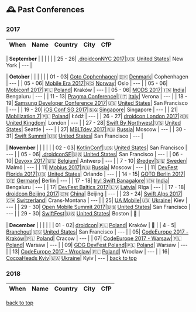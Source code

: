 ## 🕰 Past Conferences
### 2017
| When | Name | Country | City | CfP |
| --- | --- | --- | --- | --- |

| **September** |  |  |  |  |
| 25 - 26| [.droidconNYC 2017](http://droidcon.nyc)|🇺🇸 [United States](https://www.google.com/maps/search/?api=1&query=Convene+%2846th+btwn+6th+%26+7th%29%2C+NYC)| New York | --- |

| **October** |  |  |  |  |
| 01 - 03| [Goto Cophenhagen](https://gotocph.com)|🇩🇰 [Denmark](https://www.google.com/maps/search/?api=1&query=Bella+Center%2C+2300+K%C3%B8benhavn+S%2C+Denmark)| Cophenhagen | --- |
| 05 - 06| [Mobile Era 2017](https://mobileera.rocks)|🇳🇴 [Norway](https://www.google.com/maps/search/?api=1&query=Bryggetorget+3%2C+0125%2C+Oslo)| Oslo | --- |
| 05 - 06| [Mobiconf 2017](https://2017.mobiconf.org)|🇵🇱 [Poland](https://www.google.com/maps/search/?api=1&query=Dobrego+Pasterza+128%2C+30-962+Krak%C3%B3w%2C+Poland)| Kraków | --- |
| 05 - 06| [MODS 2017](http://www.developermarch.com/mds/?cm_mc_uid=27807686385115070242518&cm_mc_sid_50200000=1507024251)|🇮🇳 [India](https://www.google.com/maps/search/?api=1&query=National+Science+Symposium+Complex%2C+Sir+CV+Raman+Avenue%2C+Near+Indian+Institute+Of+Science%2C+Malleswaram+18th+Cross%2C+Kodandarampura%2C+Bengaluru%2C+Karnataka+560012%2C+India)| Bengaluru | --- |
| 11 - 13| [Pragma Conference](https://pragmaconference.com)|🇮🇹 [Italy](https://www.google.com/maps/search/?api=1&query=Via+Baldassarre+Longhena+42%2C+Verona%2C+Italy)| Verona | --- |
| 18 - 19| [Samsung Developer Conference 2017](https://www.sdc2017.com)|🇺🇸 [United States](https://www.google.com/maps/search/?api=1&query=747+Howard+St%2C+San+Francisco%2C+CA+94103%2C+USA)| San Francisco | --- |
| 19 - 20| [iOS Conf SG 2017](http://iosconf.sg)|🇸🇬 [Singapore](https://www.google.com/maps/search/?api=1&query=Theatre+for+the+Arts%2C+Nanyang+Polytechnic%2C+Singapore)| Singapore | --- |
| 21| [Mobilization 7](http://2017.mobilization.pl)|🇵🇱 [Poland](https://www.google.com/maps/search/?api=1&query=Hala+Expo+al.+Politechniki+4+%C5%81%C3%B3d%C5%BA)| Łódź | --- |
| 26 - 27| [droidcon London 2017](https://skillsmatter.com/conferences/8265-droidcon-london-2017)|🇬🇧 [United Kingdom](https://www.google.com/maps/search/?api=1&query=10+South+Pl%2C+London+EC2M+7EB%2C+UK)| London | --- |
| 27 - 28| [Swift By Northwest](https://swiftbynorthwest.com)|🇺🇸 [United States](https://www.google.com/maps/search/?api=1&query=18118+International+Blvd%2C+Seattle%2C+WA+98188)| Seattle | --- |
| 27| [MBLTdev 2017](https://mbltdev.ru/en)|🇷🇺 [Russia](https://www.google.com/maps/search/?api=1&query=Bersenevskaya+Haberezhnaya%2C+6%2C+Moskva%2C+Russia%2C+119072)| Moscow | --- |
| 30 - 31| [Swift Summit](https://swiftsummit.com)|🇺🇸 [United States](https://www.google.com/maps/search/?api=1&query=Palace+of+Fine+Arts+Theatre%2C+3301+Lyon+Street+San+Francisco%2C+CA+94123)| San Francisco | --- |

| **November** |  |  |  |  |
| 02 - 03| [KotlinConf](https://kotlinconf.com)|🇺🇸 [United States](https://www.google.com/maps/search/?api=1&query=Pier+27%2C+The+Embarcadero%2C+San+Francisco%2C+CA+94111)| San Francisco | --- |
| 05 - 06| [.droidconSF](https://sf.droidcon.com)|🇺🇸 [United States](https://www.google.com/maps/search/?api=1&query=Mission+Bay+Conference+Center%2C+San+Francisco)| San Francisco | --- |
| 06 - 10| [Devoxx 2017](https://devoxx.be)|🇧🇪 [Belgium](https://www.google.com/maps/search/?api=1&query=Kinepolis+Antwerp%2C+Groenendaallaan+394%2C+2030+Antwerp%2C+Belgium)| Antwerp | --- |
| 7 - 10| [Øredev](http://www.oredev.org)|🇸🇪 [Sweden](https://www.google.com/maps/search/?api=1&query=%C3%96redev+AB%2C+Hans+Michelsensgatan+10%2C+3rd+floor%2C+SE-211+20+Malm%C3%B6%2C+Sweden)| Malmö | --- |
| 11| [Mobius 2017](https://mobiusconf.com/en/)|🇷🇺 [Russia](https://www.google.com/maps/search/?api=1&query=Radisson+Slavyanskaya%2C+Europe+Square+2%2C+Moscow)| Moscow | --- |
| 11| [DevFest Florida 2017](https://devfestflorida.org/)|🇺🇸 [United States](https://www.google.com/maps/search/?api=1&query=Disney%27s+Contemporary+Resort%2C+4600+North+World+Dr.%2C+Orlando%2C+FL+32830+United+States)| Orlando | --- |
| 14 - 15| [GOTO Berlin 2017](https://gotober.com)|🇩🇪 [Germany](https://www.google.com/maps/search/?api=1&query=bcc%2C+Alexanderstra%C3%9Fe+11%2C+10178+Berlin)| Berlin | --- |
| 17 - 18| [try! Swift Banagalore](https://www.tryswift.co/events/2017/bangalore/)|🇮🇳 [India](https://www.google.com/maps/search/?api=1&query=30%2C+Magrath+Rd%2C+Ashok+Nagar%2C+Bengaluru%2C+Karnataka+560025)| Bengaluru | --- |
| 17| [DevFest Baltics 2017](https://devfest.gdg.lv/)|🇱🇻 [Latvia](https://www.google.com/maps/search/?api=1&query=%C4%B6%C4%ABpsalas+iela%2C+R%C4%ABga%2C+LV-1048%2C+Latvija)| Rīga | --- |
| 17 - 18| [droidcon Beijing 2017](http://droidcon.cfict.com.cn)|🇨🇳 [China](https://www.google.com/maps/search/?api=1&query=Beijing)| Beijing | --- |
| 23 - 24| [Swift Alps 2017](https://theswiftalps.com)|🇨🇭 [Switzerland](https://www.google.com/maps/search/?api=1&query=Crans-Montana%2C+Switzerland)| Crans-Montana | --- |
| 25| [UA Mobile](http://www.uamobile.org)|🇺🇦 [Ukraine](https://www.google.com/maps/search/?api=1&query=Kyiv%2C+Stolichne+shose+103%2C+Ramada+Encore+Kiev+hotel)| Kiev | --- |
| 29 - 30| [Open Mobile Summit 2017](http://www.openmobilemedia.com/san-francisco/)|🇺🇸 [United States](https://www.google.com/maps/search/?api=1&query=GRAND+HYATT+SAN+FRANCISCO%2C+SAN+FRANCISCO%2C+USA)| San Francisco | --- |
| 29 - 30| [SwiftFest](http://www.swiftfest.io)|🇺🇸 [United States](https://www.google.com/maps/search/?api=1&query=527+Tremont+St%2C+Boston%2C+MA+02116%2C+USA)| Boston | 📢 |

| **December** |  |  |  |  |
| 01 - 02| [droidcon](http://droidcon.pl/#/)|🇵🇱 [Poland](https://www.google.com/maps/search/?api=1&query=WPiA+Jagiellonian+University%2C+ul.+Krupnicza+33a%2C+Krak%C3%B3w)| Kraków | 📢 |
| 4 - 5| [Branchout](https://branchoutsf.com/)|🇺🇸 [United States](https://www.google.com/maps/search/?api=1&query=950+Mason+Street%2C+San+Francisco%2C+California%2C+United+States)| San Francisco | --- |
| 05| [CodeEurope 2017 - Kraków](https://www.codeeurope.pl/en)|🇵🇱 [Poland](https://www.google.com/maps/search/?api=1&query=Marii+Konopnickiej+17%2C+30-302+Krak%C3%B3w%2C+Poland)| Cracow | --- |
| 07| [CodeEurope 2017 - Warsaw](https://www.codeeurope.pl/en)|🇵🇱 [Poland](https://www.google.com/maps/search/?api=1&query=aleja+Poniatowskiego+1%2C+03-901+Warszawa%2C+Poland)| Warsaw | --- |
| 09| [GDG DevFest Poland](https://devfest.pl)|🇵🇱 [Poland](https://www.google.com/maps/search/?api=1&query=al.+Poniatowskiego+1%2C+03-901+Warsaw%2C+Poland)| Warsaw | --- |
| 13| [CodeEurope 2017 - Wroclaw](https://www.codeeurope.pl/en)|🇵🇱 [Poland](https://www.google.com/maps/search/?api=1&query=50-001+Wroc%C5%82aw%2C+Poland)| Wroclaw | --- |
| 16| [CocoaHeads Kyiv](https://cocoaheadsukraine.ticketforevent.com)|🇺🇦 [Ukraine](https://www.google.com/maps/search/?api=1&query=%D0%B2%D1%83%D0%BB.+%D0%92%D0%B5%D0%BB%D0%B8%D0%BA%D0%B0+%D0%96%D0%B8%D1%82%D0%BE%D0%BC%D0%B8%D1%80%D1%81%D1%8C%D0%BA%D0%B0%2C+%D0%B1%D1%83%D0%B4.33%2C+Kyiv%2C+Kyiv+city%2C+Ukraine%2C+01601)| Kyiv | --- |
[back to top](#readme) 


### 2018
| When | Name | Country | City | CfP |
| --- | --- | --- | --- | --- |
[back to top](#readme) 

